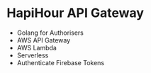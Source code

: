 # HapiHour API Gateway
- Golang for Authorisers
- AWS API Gateway
- AWS Lambda
- Serverless
- Authenticate Firebase Tokens
